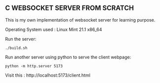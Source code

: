 ## C WEBSOCKET SERVER FROM SCRATCH

This is my own implementation of websocket server for learning purpose.

Operating System used : Linux Mint 21.1 x86_64

Run the server:

```
./build.sh
```

Run another server using python to serve the client webpage:

```
python -m http.server 5173
```

Visit this :
http://localhost:5173/client.html
